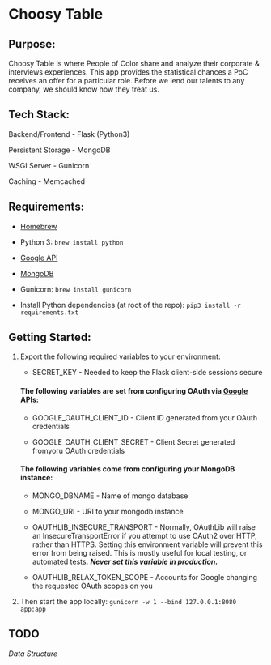 # Choosy Table

## Purpose:
Choosy Table is where People of Color share and analyze their corporate & interviews experiences.  This app provides the statistical chances a PoC receives an offer for a particular role.  Before we lend our talents to any company, we should know how they treat us.  

## Tech Stack:
Backend/Frontend - Flask (Python3)

Persistent Storage - MongoDB 

WSGI Server - Gunicorn

Caching - Memcached

## Requirements:
* [Homebrew](https://docs.brew.sh/Installation)

* Python 3: `brew install python`

* [Google API](console.developers.google.com/)

* [MongoDB](https://docs.mongodb.com/manual/tutorial/install-mongodb-on-os-x/)

* Gunicorn: `brew install gunicorn`

* Install Python dependencies (at root of the repo): `pip3 install -r requirements.txt`

## Getting Started:
1. Export the following required variables to your environment:

    * SECRET_KEY - Needed to keep the Flask client-side sessions secure 

    #### The following variables are set from configuring OAuth via [Google APIs](https://support.google.com/googleapi/answer/6158857?hl=en&ref_topic=7013279):
    * GOOGLE_OAUTH_CLIENT_ID - Client ID generated from your OAuth credentials

    * GOOGLE_OAUTH_CLIENT_SECRET - Client Secret generated fromyoru OAuth credentials

    #### The following variables come from configuring your MongoDB instance:
    * MONGO_DBNAME - Name of mongo database

    * MONGO_URI - URI to your mongodb instance

    * OAUTHLIB_INSECURE_TRANSPORT - Normally, OAuthLib will raise an InsecureTransportError if you attempt to use OAuth2 over HTTP, rather than HTTPS. Setting this environment variable will prevent this error from being raised. This is mostly useful for local testing, or automated tests. ***Never set this variable in production.***

    * OAUTHLIB_RELAX_TOKEN_SCOPE - Accounts for Google changing the requested OAuth scopes on you

2. Then start the app locally:
`gunicorn -w 1 --bind 127.0.0.1:8080 app:app`

## TODO
*Data Structure*
